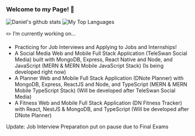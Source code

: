 ### Welcome to my Page! 👋
![Daniel's github stats](https://github-readme-stats.vercel.app/api?username=DNofulla&count_private=true&theme=algolia&border_color=5ECF76)
![My Top Languages](https://github-readme-stats.vercel.app/api/top-langs/?username=DNofulla&layout=compact&count_private=true&langs_count=10&theme=algolia&border_color=5ECF76&hide=HTML)

✏️ I’m currently working on...
  - Practicing for Job Interviews and Applying to Jobs and Internships!
  - A Social Media Web and Mobile Full Stack Application (TeleSwan Social Media) built with MongoDB, Express, React Native and Node, and JavaScript (MERN & MERN Mobile JavaScript Stack) (Is being developed right now)
  - A Planner Web and Mobile Full Stack Application (DNote Planner) with MongoDB, Express, ReactJS and Node, and TypeScript (MERN & MERN Mobile TypeScript Stack) (Will be developed after TeleSwan Social Media)
  - A Fitness Web and Mobile Full Stack Application (DN Fitness Tracker) with React, NestJS & MongoDB, and TypeScript (Will be developed after DNote Planner)

Update: Job Interview Preparation put on pause due to Final Exams
  
